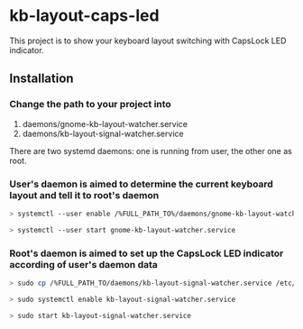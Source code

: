 # kb-layout-caps-led

This project is to show your keyboard layout switching with CapsLock LED indicator.

## Installation

### Change the path to your project into

1. daemons/gnome-kb-layout-watcher.service
2. daemons/kb-layout-signal-watcher.service

There are two systemd daemons: one is running from user, the other one as root.

### User's daemon is aimed to determine the current keyboard layout and tell it to root's daemon

```bash
> systemctl --user enable /%FULL_PATH_TO%/daemons/gnome-kb-layout-watcher.service
```

```bash
> systemctl --user start gnome-kb-layout-watcher.service
```

### Root's daemon is aimed to set up the CapsLock LED indicator according of user's daemon data

```bash
> sudo cp /%FULL_PATH_TO/daemons/kb-layout-signal-watcher.service /etc/systemd/system/kb-layout-signal-watcher.service
```

```bash
> sudo systemctl enable kb-layout-signal-watcher.service
```

```bash
> sudo start kb-layout-signal-watcher.service
```
